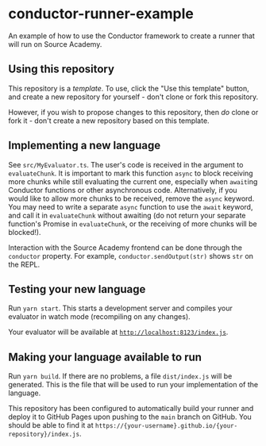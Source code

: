 # conductor-runner-example

An example of how to use the Conductor framework to create a runner that will run on Source Academy.

## Using this repository

This repository is a *template*. To use, click the "Use this template" button,
and create a new repository for yourself - don't clone or fork this repository.

However, if you wish to propose changes to this repository, then *do* clone or fork it - 
don't create a new repository based on this template.

## Implementing a new language

See `src/MyEvaluator.ts`. The user's code is received in the argument to `evaluateChunk`.
It is important to mark this function `async` to block receiving more chunks while still evaluating the current one,
especially when `await`ing Conductor functions or other asynchronous code.
Alternatively, if you would like to allow more chunks to be received, remove the `async` keyword.
You may need to write a separate `async` function to use the `await` keyword, and call it in `evaluateChunk`
without awaiting (do not return your separate function's Promise in `evaluateChunk`,
or the receiving of more chunks will be blocked!).

Interaction with the Source Academy frontend can be done through the `conductor` property.
For example, `conductor.sendOutput(str)` shows `str` on the REPL.

## Testing your new language

Run `yarn start`. This starts a development server and compiles your evaluator in watch mode
(recompiling on any changes).

Your evaluator will be available at [`http://localhost:8123/index.js`](http://localhost:8123/index.js).

## Making your language available to run

Run `yarn build`. If there are no problems, a file `dist/index.js` will be generated.
This is the file that will be used to run your implementation of the language.

This repository has been configured to automatically build your runner and deploy it to GitHub Pages
upon pushing to the `main` branch on GitHub.
You should be able to find it at `https://{your-username}.github.io/{your-repository}/index.js`.
